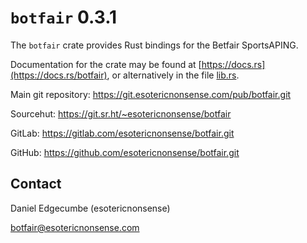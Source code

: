 # `botfair` 0.3.1

The `botfair` crate provides Rust bindings for the Betfair SportsAPING.

Documentation for the crate may be found at [https://docs.rs](https://docs.rs/botfair),
or alternatively in the file [lib.rs](src/lib.rs).

Main git repository: <https://git.esotericnonsense.com/pub/botfair.git>

Sourcehut:           <https://git.sr.ht/~esotericnonsense/botfair>

GitLab:              <https://gitlab.com/esotericnonsense/botfair.git>

GitHub:              <https://github.com/esotericnonsense/botfair.git>

## Contact

Daniel Edgecumbe (esotericnonsense)

[botfair@esotericnonsense.com](mailto:botfair@esotericnonsense.com)
